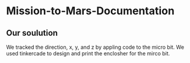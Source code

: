 # Mission-to-Mars-Documentation
## Our soulution 
We tracked the direction, x, y, and z by appling code to the micro bit.
We used tinkercade to design and print the enclosher for the mirco bit.
